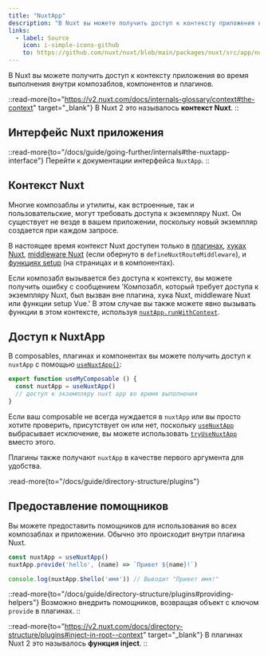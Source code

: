 ```yaml
---
title: "NuxtApp"
description: "В Nuxt вы можете получить доступ к контексту приложения во время выполнения внутри композаблов, компонентов и плагинов."
links:
  - label: Source
    icon: i-simple-icons-github
    to: https://github.com/nuxt/nuxt/blob/main/packages/nuxt/src/app/nuxt.ts
---
```


В Nuxt вы можете получить доступ к контексту приложения во время выполнения внутри композаблов, компонентов и плагинов.

::read-more{to="https://v2.nuxt.com/docs/internals-glossary/context#the-context" target="_blank"}
В Nuxt 2 это называлось **контекст Nuxt**.
::

## Интерфейс Nuxt приложения

::read-more{to="/docs/guide/going-further/internals#the-nuxtapp-interface"}
Перейти к документации интерфейса `NuxtApp`.
::

## Контекст Nuxt

Многие композаблы и утилиты, как встроенные, так и пользовательские, могут требовать доступа к экземпляру Nuxt. Он существует не везде в вашем приложении, поскольку новый экземпляр создается при каждом запросе.

В настоящее время контекст Nuxt доступен только в [плагинах](/docs/guide/directory-structure/plugins), [хуках Nuxt](/docs/guide/going-further/hooks), [middleware Nuxt](/docs/guide/directory-structure/middleware) (если обернуто в `defineNuxtRouteMiddleware`), и [функциях setup](https://vuejs.org/api/composition-api-setup.html) (на страницах и в компонентах).

Если композабл вызывается без доступа к контексту, вы можете получить ошибку с сообщением \'Композабл, который требует доступа к экземпляру Nuxt, был вызван вне плагина, хука Nuxt, middleware Nuxt или функции setup Vue.\' В этом случае вы также можете явно вызывать функции в этом контексте, используя [`nuxtApp.runWithContext`](/docs/api/composables/use-nuxt-app#runwithcontext).

## Доступ к NuxtApp

В composables, плагинах и компонентах вы можете получить доступ к `nuxtApp` с помощью [`useNuxtApp()`](/docs/api/composables/use-nuxt-app):

```ts [composables/useMyComposable.ts]
export function useMyComposable () {
  const nuxtApp = useNuxtApp()
  // доступ к экземпляру nuxt app во время выполнения
}
```

Если ваш composable не всегда нуждается в `nuxtApp` или вы просто хотите проверить, присутствует он или нет, поскольку [`useNuxtApp`](/docs/api/composables/use-nuxt-app) выбрасывает исключение, вы можете использовать [`tryUseNuxtApp`](/docs/api/composables/use-nuxt-app#tryusenuxtapp) вместо этого.

Плагины также получают `nuxtApp` в качестве первого аргумента для удобства.

:read-more{to="/docs/guide/directory-structure/plugins"}

## Предоставление помощников

Вы можете предоставить помощников для использования во всех композаблах и приложении. Обычно это происходит внутри плагина Nuxt.

```ts
const nuxtApp = useNuxtApp()
nuxtApp.provide('hello', (name) => `Привет ${name}!`)

console.log(nuxtApp.$hello('имя')) // Выводит "Привет имя!"
```

::read-more{to="/docs/guide/directory-structure/plugins#providing-helpers"}
Возможно внедрить помощников, возвращая объект с ключом `provide` в плагинах.
::

::read-more{to="https://v2.nuxt.com/docs/directory-structure/plugins#inject-in-root--context" target="_blank"}
В плагинах Nuxt 2 это называлось **функция inject**.
::